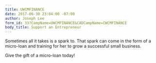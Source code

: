 ```yaml
---
title: UWCMFINANCE
date: 2017-06-30 23:04:00 -07:00
author: Joseph Lee
form_id: 33?CampName=UWCMFINANCE&CADCampName=CWCMFINANCE
body_title: Support an Entrepreneur
---
```


Sometimes all it takes is a spark to. That spark can come in the form of a micro-loan and training for her to grow a successful small business.

Give the gift of a micro-loan today!
